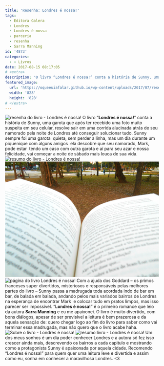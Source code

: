 ```yaml
---
title: 'Resenha: Londres é nossa!'
tags:
  - Editora Galera
  - Londres
  - Londres é nossa
  - parceria
  - resenha
  - Sarra Manning
id: '4873'
categories:
  - - Livros
date: 2017-08-15 08:17:05
# <extra>
description: 'O livro “Londres é nossa!” conta a história de Sunny, uma garota que após ter recebido uma foto muito suspeita em seu celular, resolve sair em uma corrida alucinada atrás de seu namorado pela noite de Londres até conseguir solucionar tudo. Sunny sempre foi uma garota  quieta, sem perder a linha, mas um dia durante um piquenique com alguns amigos  ela descobre que seu namorado, Mark, pode estar  tendo um caso com outra garota e aí para seu azar e nossa felicidade, vai começar a noite de sábado mais louca de sua vida. Com a ajuda dos Goddard – os primos franceses super divertidos, misteriosos e responsáveis pelas melhores partes do livro – Sunny passa a madrugada toda acordada indo de bar em bar, de balada em balada, andando pelos mais variados bairros de Londres na esperança de encontrar Mark  &hellip;'
featured_image: 
  url: 'https://oqueeuiafalar.github.io/wp-content/uploads/2017/07/resenha-livro-Londres-é-nossa.jpg'
  width: '828'
  height: '828'
# </extra>
---
```


![resenha do livro - Londres é nossa!](/wp-content/uploads/2017/07/Capa-do-livro-Londres-é-Nossa.jpg) O livro “**Londres é nossa!**” conta a história de Sunny, uma garota que após ter recebido uma foto muito suspeita em seu celular, resolve sair em uma corrida alucinada atrás de seu namorado pela noite de Londres até conseguir solucionar tudo. Sunny sempre foi uma garota  quieta, sem perder a linha, mas um dia durante um piquenique com alguns amigos  ela descobre que seu namorado, Mark, pode estar  tendo um caso com outra garota e aí para seu azar e nossa felicidade, vai começar a noite de sábado mais louca de sua vida. ![resumo do livro - Londres é nossa!](/wp-content/uploads/2017/07/lombada-livro-Londres-é-nossa.jpg) ![resenha do livro - Londres é nossa](/wp-content/uploads/2017/07/páginas-do-livro-Londres-é-nossa.jpg) ![página do livro Londres é nossa!](/wp-content/uploads/2017/07/resenha-Londres-é-nossa.jpg) Com a ajuda dos Goddard – os primos franceses super divertidos, misteriosos e responsáveis pelas melhores partes do livro – Sunny passa a madrugada toda acordada indo de bar em bar, de balada em balada, andando pelos mais variados bairros de Londres na esperança de encontrar Mark  e colocar tudo em pratos limpos, mas isso parecer ser impossível. “**Londres é nossa!**” é o primeiro romance que leio da autora **Sarra Manning** e eu me apaixonei. O livro é muito divertido, com bons diálogos, apesar de ser previsível a leitura é bem prazerosa e da aquela sensação de: quero chegar logo ao fim do livro para saber como vai terminar essa madrugada, mas não quero que o livro acabe haha. ![Sobre o livro - Londres é nossa!](/wp-content/uploads/2017/07/contra-capa-Londres-é-nossa.jpg) ![resumo livro - Londres é nossa!](/wp-content/uploads/2017/07/resenha-livro-Londres-é-nossa.jpg) Um dos meus sonhos é um dia poder conhecer Londres e a autora só fez isso crescer ainda mais, descrevendo os bairros a cada capitulo e mostrando como a protagonista Sunny é apaixonada por aquela cidade. Recomendo “Londres é nossa!” para quem quer uma leitura leve e divertida e assim como eu, sonha em conhecer a maravilhosa Londres. <3
